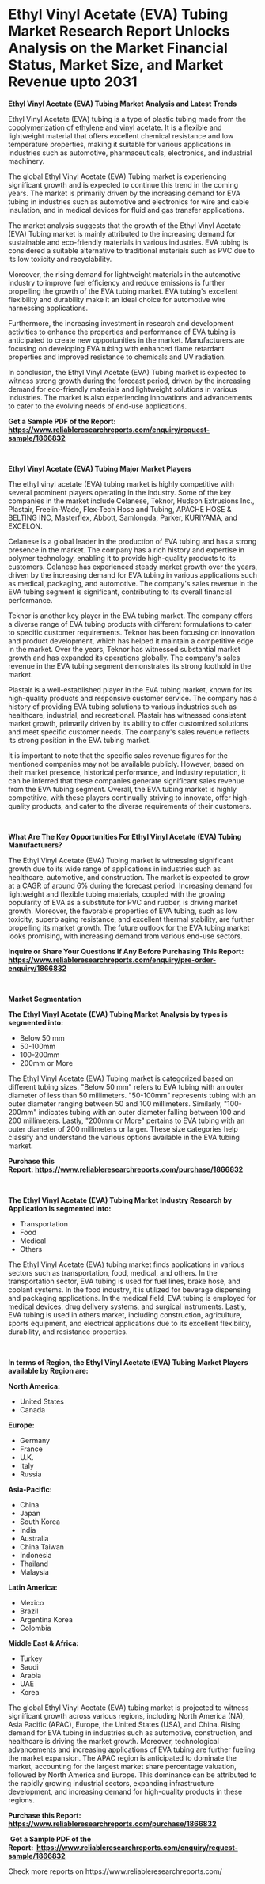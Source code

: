 <p><h1>Ethyl Vinyl Acetate (EVA) Tubing Market Research Report Unlocks Analysis on the Market Financial Status, Market Size, and Market Revenue upto 2031</h1></p><p><strong>Ethyl Vinyl Acetate (EVA) Tubing Market Analysis and Latest Trends</strong></p>
<p><p>Ethyl Vinyl Acetate (EVA) tubing is a type of plastic tubing made from the copolymerization of ethylene and vinyl acetate. It is a flexible and lightweight material that offers excellent chemical resistance and low temperature properties, making it suitable for various applications in industries such as automotive, pharmaceuticals, electronics, and industrial machinery.</p><p>The global Ethyl Vinyl Acetate (EVA) Tubing market is experiencing significant growth and is expected to continue this trend in the coming years. The market is primarily driven by the increasing demand for EVA tubing in industries such as automotive and electronics for wire and cable insulation, and in medical devices for fluid and gas transfer applications.</p><p>The market analysis suggests that the growth of the Ethyl Vinyl Acetate (EVA) Tubing market is mainly attributed to the increasing demand for sustainable and eco-friendly materials in various industries. EVA tubing is considered a suitable alternative to traditional materials such as PVC due to its low toxicity and recyclability.</p><p>Moreover, the rising demand for lightweight materials in the automotive industry to improve fuel efficiency and reduce emissions is further propelling the growth of the EVA tubing market. EVA tubing's excellent flexibility and durability make it an ideal choice for automotive wire harnessing applications.</p><p>Furthermore, the increasing investment in research and development activities to enhance the properties and performance of EVA tubing is anticipated to create new opportunities in the market. Manufacturers are focusing on developing EVA tubing with enhanced flame retardant properties and improved resistance to chemicals and UV radiation.</p><p>In conclusion, the Ethyl Vinyl Acetate (EVA) Tubing market is expected to witness strong growth during the forecast period, driven by the increasing demand for eco-friendly materials and lightweight solutions in various industries. The market is also experiencing innovations and advancements to cater to the evolving needs of end-use applications.</p></p>
<p><strong>Get a Sample PDF of the Report:&nbsp; <a href="https://www.reliableresearchreports.com/enquiry/request-sample/1866832">https://www.reliableresearchreports.com/enquiry/request-sample/1866832</a></strong></p>
<p>&nbsp;</p>
<p><strong>Ethyl Vinyl Acetate (EVA) Tubing Major Market Players</strong></p>
<p><p>The ethyl vinyl acetate (EVA) tubing market is highly competitive with several prominent players operating in the industry. Some of the key companies in the market include Celanese, Teknor, Hudson Extrusions Inc., Plastair, Freelin-Wade, Flex-Tech Hose and Tubing, APACHE HOSE & BELTING INC, Masterflex, Abbott, Samlongda, Parker, KURIYAMA, and EXCELON.</p><p>Celanese is a global leader in the production of EVA tubing and has a strong presence in the market. The company has a rich history and expertise in polymer technology, enabling it to provide high-quality products to its customers. Celanese has experienced steady market growth over the years, driven by the increasing demand for EVA tubing in various applications such as medical, packaging, and automotive. The company's sales revenue in the EVA tubing segment is significant, contributing to its overall financial performance.</p><p>Teknor is another key player in the EVA tubing market. The company offers a diverse range of EVA tubing products with different formulations to cater to specific customer requirements. Teknor has been focusing on innovation and product development, which has helped it maintain a competitive edge in the market. Over the years, Teknor has witnessed substantial market growth and has expanded its operations globally. The company's sales revenue in the EVA tubing segment demonstrates its strong foothold in the market.</p><p>Plastair is a well-established player in the EVA tubing market, known for its high-quality products and responsive customer service. The company has a history of providing EVA tubing solutions to various industries such as healthcare, industrial, and recreational. Plastair has witnessed consistent market growth, primarily driven by its ability to offer customized solutions and meet specific customer needs. The company's sales revenue reflects its strong position in the EVA tubing market.</p><p>It is important to note that the specific sales revenue figures for the mentioned companies may not be available publicly. However, based on their market presence, historical performance, and industry reputation, it can be inferred that these companies generate significant sales revenue from the EVA tubing segment. Overall, the EVA tubing market is highly competitive, with these players continually striving to innovate, offer high-quality products, and cater to the diverse requirements of their customers.</p></p>
<p>&nbsp;</p>
<p><strong>What Are The Key Opportunities For Ethyl Vinyl Acetate (EVA) Tubing Manufacturers?</strong></p>
<p><p>The Ethyl Vinyl Acetate (EVA) Tubing market is witnessing significant growth due to its wide range of applications in industries such as healthcare, automotive, and construction. The market is expected to grow at a CAGR of around 6% during the forecast period. Increasing demand for lightweight and flexible tubing materials, coupled with the growing popularity of EVA as a substitute for PVC and rubber, is driving market growth. Moreover, the favorable properties of EVA tubing, such as low toxicity, superb aging resistance, and excellent thermal stability, are further propelling its market growth. The future outlook for the EVA tubing market looks promising, with increasing demand from various end-use sectors.</p></p>
<p><strong>Inquire or Share Your Questions If Any Before Purchasing This Report: <a href="https://www.reliableresearchreports.com/enquiry/pre-order-enquiry/1866832">https://www.reliableresearchreports.com/enquiry/pre-order-enquiry/1866832</a></strong></p>
<p>&nbsp;</p>
<p><strong>Market Segmentation</strong></p>
<p><strong>The Ethyl Vinyl Acetate (EVA) Tubing Market Analysis by types is segmented into:</strong></p>
<p><ul><li>Below 50 mm</li><li>50-100mm</li><li>100-200mm</li><li>200mm or More</li></ul></p>
<p><p>The Ethyl Vinyl Acetate (EVA) Tubing market is categorized based on different tubing sizes. "Below 50 mm" refers to EVA tubing with an outer diameter of less than 50 millimeters. "50-100mm" represents tubing with an outer diameter ranging between 50 and 100 millimeters. Similarly, "100-200mm" indicates tubing with an outer diameter falling between 100 and 200 millimeters. Lastly, "200mm or More" pertains to EVA tubing with an outer diameter of 200 millimeters or larger. These size categories help classify and understand the various options available in the EVA tubing market.</p></p>
<p><strong>Purchase this Report:&nbsp;<a href="https://www.reliableresearchreports.com/purchase/1866832">https://www.reliableresearchreports.com/purchase/1866832</a></strong></p>
<p>&nbsp;</p>
<p><strong>The Ethyl Vinyl Acetate (EVA) Tubing Market Industry Research by Application is segmented into:</strong></p>
<p><ul><li>Transportation</li><li>Food</li><li>Medical</li><li>Others</li></ul></p>
<p><p>The Ethyl Vinyl Acetate (EVA) tubing market finds applications in various sectors such as transportation, food, medical, and others. In the transportation sector, EVA tubing is used for fuel lines, brake hose, and coolant systems. In the food industry, it is utilized for beverage dispensing and packaging applications. In the medical field, EVA tubing is employed for medical devices, drug delivery systems, and surgical instruments. Lastly, EVA tubing is used in others market, including construction, agriculture, sports equipment, and electrical applications due to its excellent flexibility, durability, and resistance properties.</p></p>
<p>&nbsp;</p>
<p><strong>In terms of Region, the Ethyl Vinyl Acetate (EVA) Tubing Market Players available by Region are:</strong></p>
<p>
    <p> <strong> North America: </strong>
        <ul>
            <li>United States</li>
            <li>Canada</li>
        </ul>
        </p> 
    <p> <strong> Europe: </strong>
        <ul>
            <li>Germany</li>
            <li>France</li>
            <li>U.K.</li>
            <li>Italy</li>
            <li>Russia</li>
        </ul>
        </p> 
    <p> <strong> Asia-Pacific: </strong>
        <ul>
            <li>China</li>
            <li>Japan</li>
            <li>South Korea</li>
            <li>India</li>
            <li>Australia</li>
            <li>China Taiwan</li>
            <li>Indonesia</li>
            <li>Thailand</li>
            <li>Malaysia</li>
        </ul>
        </p> 
    <p> <strong> Latin America: </strong>
        <ul>
            <li>Mexico</li>
            <li>Brazil</li>
            <li>Argentina Korea</li>
            <li>Colombia</li>
        </ul>
        </p> 
    <p> <strong> Middle East & Africa: </strong>
        <ul>
            <li>Turkey</li>
            <li>Saudi</li>
            <li>Arabia</li>
            <li>UAE</li>
            <li>Korea</li>
        </ul>
    </p>
    </p>
<p><p>The global Ethyl Vinyl Acetate (EVA) tubing market is projected to witness significant growth across various regions, including North America (NA), Asia Pacific (APAC), Europe, the United States (USA), and China. Rising demand for EVA tubing in industries such as automotive, construction, and healthcare is driving the market growth. Moreover, technological advancements and increasing applications of EVA tubing are further fueling the market expansion. The APAC region is anticipated to dominate the market, accounting for the largest market share percentage valuation, followed by North America and Europe. This dominance can be attributed to the rapidly growing industrial sectors, expanding infrastructure development, and increasing demand for high-quality products in these regions.</p></p>
<p><strong>Purchase this Report: <a href="https://www.reliableresearchreports.com/purchase/1866832">https://www.reliableresearchreports.com/purchase/1866832</a></strong></p>
<p>&nbsp;<strong>Get a Sample PDF of the Report:&nbsp;&nbsp;<a href="https://www.reliableresearchreports.com/enquiry/request-sample/1866832">https://www.reliableresearchreports.com/enquiry/request-sample/1866832</a></strong></p>
<p><strong></strong></p>
<p>Check more reports on https://www.reliableresearchreports.com/</p>